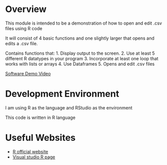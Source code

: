 # Overview

This module is intended to be a demonstration of how to open and edit .csv files using R code

It will consist of 4 basic functions and one slightly larger that opens and edits a .csv file.

Contains functions that: 
    1. Display output to the screen.
    2. Use at least 5 different R datatypes in your program
    3. Incorporate at least one loop that works with lists or arrays
    4. Use Dataframes
    5. Opens and edit .csv files

[Software Demo Video]()


# Development Environment

I am using R as the language and RStudio as the environment

This code is written in R language


# Useful Websites

* [R official website](https://www.r-project.org/about.html)
* [Visual studio R page](https://code.visualstudio.com/docs/languages/r)